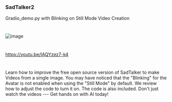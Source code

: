 ### SadTalker2
Gradio_demo.py with Blinking on Still Mode Video Creation
#
![image](https://github.com/jjmlovesgit/SadTalker2/assets/47751509/9512cad5-f37d-4f20-8735-834320257618)
#
https://youtu.be/IAQYzez7-k4
#
Learn how to improve the free open source version of SadTalker to make Videos from a single image.  You may have noticed that the "Blinking" for the Avatar is not enabled when using the "Still Mode" by default.   We review how to adjust the code to turn it on.  The code is also included. Don't just watch the videos --- Get hands on with AI today!  
